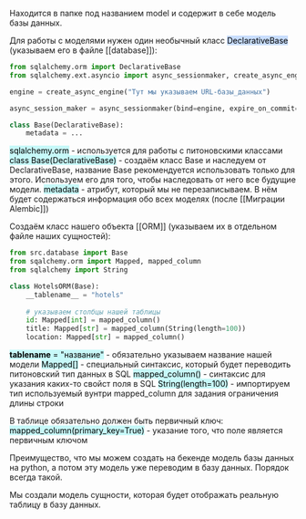 Находится в папке под названием model и содержит в себе модель базы данных.

Для работы с моделями нужен один необычный класс <mark style="background: #ADCCFFA6;">DeclarativeBase</mark> (указываем его в файле [[database]]):
```python
from sqlalchemy.orm import DeclarativeBase
from sqlalchemy.ext.asyncio import async_sessionmaker, create_async_engine

engine = create_async_engine("Тут мы указываем URL-базы_данных")

async_session_maker = async_sessionmaker(bind=engine, expire_on_commit=False)

class Base(DeclarativeBase):
	metadata = ... 
```

<mark style="background: #ABF7F7A6;">sqlalchemy.orm</mark> - используется для работы с питоновскими классами
<mark style="background: #ABF7F7A6;">class Base(DeclarativeBase)</mark> - создаём класс Base и наследуем от DeclarativeBase, название Base рекомендуется использовать только для этого. Используем его для того, чтобы наследовать от него все будущие модели.
<mark style="background: #ABF7F7A6;">metadata</mark> - атрибут, который мы не перезаписываем. В нём будет содержаться информация обо всех моделях (после [[Миграции Alembic]])

Создаём класс нашего объекта [[ORM]] (указываем их в отдельном файле наших сущностей):
```python
from src.database import Base
from sqalchemy.orm import Mapped, mapped_column
from sqlalchemy import String

class HotelsORM(Base):
	__tablename__ = "hotels"
	
	# указываем столбцы нашей таблицы
	id: Mapped[int] = mapped_column()
	title: Mapped[str] = mapped_column(String(length=100))
	location: Mapped[str] = mapped_column()
```

<mark style="background: #ABF7F7A6;">__tablename__ = "название"</mark> - обязательно указываем название нашей модели
<mark style="background: #ABF7F7A6;">Mapped[]</mark> - специальный синтаксис, который будет переводить питоновский тип данных в SQL
<mark style="background: #ABF7F7A6;">mapped_column()</mark> - синтаксис для указания каких-то свойст поля в SQL
<mark style="background: #ABF7F7A6;">String(length=100)</mark> - импортируем тип используемый вунтри mapped_column для задания ограничения длины строки

В таблице обязательно должен быть первичный ключ:
<mark style="background: #ABF7F7A6;">mapped_column(primary_key=True)</mark> - указание того, что поле является первичным ключом

Преимущество, что мы можем создать на бекенде модель базы данных на python, а потом эту модель уже переводим в базу данных.
Порядок всегда такой.

Мы создали модель сущности, которая будет отображать реальную таблицу в базу данных.